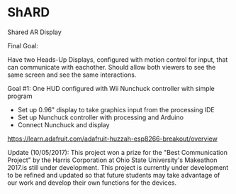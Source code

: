 # ShARD
Shared AR Display

Final Goal:

Have two Heads-Up Displays, configured with motion control for input, that can communicate with eachother. Should allow both viewers to see the same screen and see the same interactions.

Goal #1: One HUD configured with Wii Nunchuck controller with simple program

 - Set up 0.96" display to take graphics input from the processing IDE
 - Set up Nunchuck controller with processing and Arduino
 - Connect Nunchuck and display
 
 
 https://learn.adafruit.com/adafruit-huzzah-esp8266-breakout/overview
 
Update (10/05/2017): This project won a prize for the "Best Communication Project" by the Harris Corporation at Ohio State University's Makeathon 2017.is still under development. This project is currently under development to be refined and updated so that future students may take advantage of our work and develop their own functions for the devices.
